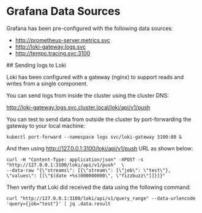 # Grafana Data Sources
Grafana has been pre-configured with the following data sources:
- http://prometheus-server.metrics.svc
- http://loki-gateway.logs.svc
- http://tempo.tracing.svc:3100

## Sending logs to Loki

Loki has been configured with a gateway (nginx) to support reads and writes from a single component.

You can send logs from inside the cluster using the cluster DNS:

http://loki-gateway.logs.svc.cluster.local/loki/api/v1/push

You can test to send data from outside the cluster by port-forwarding the gateway to your local machine:

```
kubectl port-forward --namespace logs svc/loki-gateway 3100:80 &
```

And then using http://127.0.0.1:3100/loki/api/v1/push URL as shown below:

```
curl -H "Content-Type: application/json" -XPOST -s "http://127.0.0.1:3100/loki/api/v1/push"  \
--data-raw "{\"streams\": [{\"stream\": {\"job\": \"test\"}, \"values\": [[\"$(date +%s)000000000\", \"fizzbuzz\"]]}]}"
```

Then verify that Loki did received the data using the following command:

```
curl "http://127.0.0.1:3100/loki/api/v1/query_range" --data-urlencode 'query={job="test"}' | jq .data.result
```
